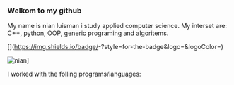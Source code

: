 ### Welkom to my github
My name is nian luisman i study applied computer science. My interset are: C++, python, OOP, generic programing and algoritems. 


[<Badge Name>](https://img.shields.io/badge/<Badge Text>-<Background Color>?style=for-the-badge&logo=<Icon Name>&logoColor=<Logo Color>)

![nian](https://img.shields.io/badge/GitHub-000000?style=for-the-badge&logo=GitHub&logoColor=white)]
  

I worked with the folling programs/languages:
  

